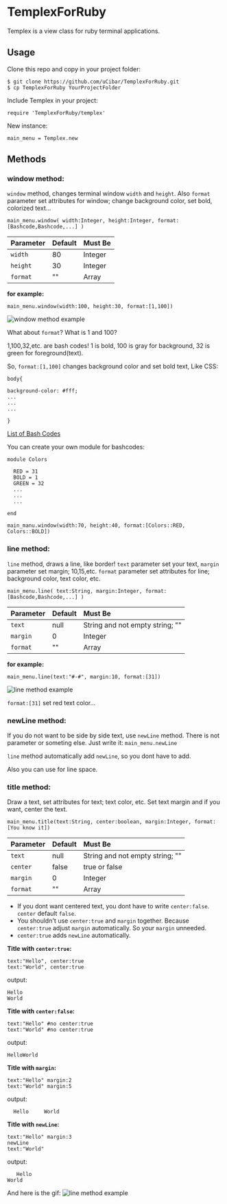 # TemplexForRuby
Templex is a view class for ruby terminal applications.

## Usage

Clone this repo and copy in your project folder:

```
$ git clone https://github.com/uCibar/TemplexForRuby.git
$ cp TemplexForRuby YourProjectFolder
```

Include Templex in your project:

```
require 'TemplexForRuby/templex'
```

New instance:
```
main_menu = Templex.new
```

## Methods



### window method:

`window` method, changes terminal window `width` and `height`. Also `format` parameter set attributes for window; change background color, set bold, colorized text...

```
main_menu.window( width:Integer, height:Integer, format:[Bashcode,Bashcode,...] )
```

| Parameter   | Default | Must Be | 
| :-----------|:------- | :-----  |
| `width`     | 80      | Integer |
| `height`    | 30      | Integer |
| `format`    | ""      | Array   |

**for example:**
```
main_menu.window(width:100, height:30, format:[1,100])
```

![window method example](./asset/windowmethod.gif)

What about `format`? What is 1 and 100?

1,100,32,etc. are bash codes!
1 is bold, 100 is gray for background, 32 is green for foreground(text).

So, `format:[1,100]` changes background color and set bold text, Like CSS:
```
body{

background-color: #fff;
...
...
...

}
```
[List of Bash Codes](http://misc.flogisoft.com/bash/tip_colors_and_formatting)

You can create your own module for bashcodes:
```
module Colors

  RED = 31
  BOLD = 1
  GREEN = 32
  ...
  ...
  ...
  
end

main_manu.window(width:70, height:40, format:[Colors::RED, Colors::BOLD])
```

### line method:

`line` method, draws a line, like border! `text` parameter set your text, `margin` parameter set margin; 10,15,etc. `format` parameter
set attributes for line; background color, text color, etc.

```
main_menu.line( text:String, margin:Integer, format:[Bashcode,Bashcode,...] )
```

| Parameter   | Default | Must Be                           | 
| :-----------|:------- | :---------------------------------|
| `text`      | null    | String and not empty string; ""   |
| `margin`    | 0       | Integer                           |
| `format`    | ""      | Array                             |

**for example:**

```
main_menu.line(text:"#-#", margin:10, format:[31])
```

![line method example](./asset/linemethod.gif)

`format:[31]` set red text color...

### newLine method:

If you do not want to be side by side text, use `newLine` method. There is not parameter or someting else. Just write it:
`main_menu.newLine`

`line` method automatically add `newLine`, so you dont have to add.

Also you can use for line space.

### title method:

Draw a text, set attributes for text; text color, etc. Set text margin and if you want, center the text.

```
main_menu.title(text:String, center:boolean, margin:Integer, format:[You know it])
```

| Parameter   | Default | Must Be                           | 
| :-----------|:------- | :---------------------------------|
| `text`      | null    | String and not empty string; ""   |
| `center`    | false   | true or false                     |
| `margin`    | 0       | Integer                           |
| `format`    | ""      | Array                             |

- If you dont want centered text, you dont have to write `center:false`. `center` default `false`. 
- You shouldn't use `center:true` and `margin` together. Because `center:true` adjust `margin` automatically. So your `margin` unneeded.
- `center:true` adds `newLine` automatically.

**Title with `center:true`:**
```
text:"Hello", center:true
text:"World", center:true
```
output:
```
Hello
World
```

**Title with `center:false`:**
```
text:"Hello" #no center:true
text:"World" #no center:true
```
output:
```
HelloWorld
```

**Title with `margin`:**
```
text:"Hello" margin:2
text:"World" margin:5
```
output:
```
  Hello     World
```

**Title with `newLine`:**
```
text:"Hello" margin:3
newLine
text:"World"
```
output:
```
   Hello
World
```

And here is the gif:
![line method example](./asset/titlemethod01.gif)
